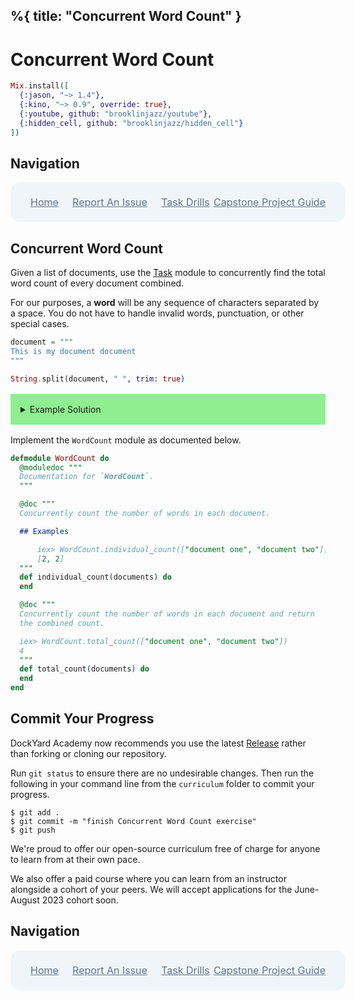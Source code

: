 %{
  title: "Concurrent Word Count"
}
---
# Concurrent Word Count

```elixir
Mix.install([
  {:jason, "~> 1.4"},
  {:kino, "~> 0.9", override: true},
  {:youtube, github: "brooklinjazz/youtube"},
  {:hidden_cell, github: "brooklinjazz/hidden_cell"}
])
```

## Navigation

<div style="display: flex; align-items: center; width: 100%; justify-content: space-between; font-size: 1rem; color: #61758a; background-color: #f0f5f9; height: 4rem; padding: 0 1rem; border-radius: 1rem;">
<div style="display: flex;">
<i class="ri-home-fill"></i>
<a style="display: flex; color: #61758a; margin-left: 1rem;" href="../start.livemd">Home</a>
</div>
<div style="display: flex;">
<i class="ri-bug-fill"></i>
<a style="display: flex; color: #61758a; margin-left: 1rem;" href="https://github.com/DockYard-Academy/curriculum/issues/new?assignees=&labels=&template=issue.md&title=Concurrent Word Count">Report An Issue</a>
</div>
<div style="display: flex;">
<i class="ri-arrow-left-fill"></i>
<a style="display: flex; color: #61758a; margin-left: 1rem;" href="../exercises/task_drills.livemd">Task Drills</a>
</div>
<div style="display: flex;">
<a style="display: flex; color: #61758a; margin-right: 1rem;" href="../reading/capstone_project_guide.livemd">Capstone Project Guide</a>
<i class="ri-arrow-right-fill"></i>
</div>
</div>

## Concurrent Word Count

Given a list of documents, use the [Task](https://hexdocs.pm/elixir/Task.html) module to concurrently find the total word count of every document combined.

For our purposes, a **word** will be any sequence of characters separated by a space. You do not have to handle invalid words, punctuation, or other special cases.

```elixir
document = """
This is my document document
"""

String.split(document, " ", trim: true)
```

<details style="background-color: lightgreen; padding: 1rem; margin: 1rem 0;">
<summary>Example Solution</summary>

```elixir
defmodule WordCount do
  def individual_count(documents) do
    tasks =
      Enum.map(documents, fn document ->
        Task.async(fn ->
          document |> String.split(" ", trim: true) |> Enum.count()
        end)
      end)

    Task.await_many(tasks)
  end

  def total_count(documents) do
    documents |> individual_count() |> Enum.sum()
  end
end
```

</details>

Implement the `WordCount` module as documented below.

```elixir
defmodule WordCount do
  @moduledoc """
  Documentation for `WordCount`.
  """

  @doc """
  Concurrently count the number of words in each document.

  ## Examples

      iex> WordCount.individual_count(["document one", "document two"])
      [2, 2]
  """
  def individual_count(documents) do
  end

  @doc """
  Concurrently count the number of words in each document and return
  the combined count.

  iex> WordCount.total_count(["document one", "document two"])
  4
  """
  def total_count(documents) do
  end
end
```

## Commit Your Progress

DockYard Academy now recommends you use the latest [Release](https://github.com/DockYard-Academy/curriculum/releases) rather than forking or cloning our repository.

Run `git status` to ensure there are no undesirable changes.
Then run the following in your command line from the `curriculum` folder to commit your progress.

```
$ git add .
$ git commit -m "finish Concurrent Word Count exercise"
$ git push
```

We're proud to offer our open-source curriculum free of charge for anyone to learn from at their own pace.

We also offer a paid course where you can learn from an instructor alongside a cohort of your peers.
We will accept applications for the June-August 2023 cohort soon.

## Navigation

<div style="display: flex; align-items: center; width: 100%; justify-content: space-between; font-size: 1rem; color: #61758a; background-color: #f0f5f9; height: 4rem; padding: 0 1rem; border-radius: 1rem;">
<div style="display: flex;">
<i class="ri-home-fill"></i>
<a style="display: flex; color: #61758a; margin-left: 1rem;" href="../start.livemd">Home</a>
</div>
<div style="display: flex;">
<i class="ri-bug-fill"></i>
<a style="display: flex; color: #61758a; margin-left: 1rem;" href="https://github.com/DockYard-Academy/curriculum/issues/new?assignees=&labels=&template=issue.md&title=Concurrent Word Count">Report An Issue</a>
</div>
<div style="display: flex;">
<i class="ri-arrow-left-fill"></i>
<a style="display: flex; color: #61758a; margin-left: 1rem;" href="../exercises/task_drills.livemd">Task Drills</a>
</div>
<div style="display: flex;">
<a style="display: flex; color: #61758a; margin-right: 1rem;" href="../reading/capstone_project_guide.livemd">Capstone Project Guide</a>
<i class="ri-arrow-right-fill"></i>
</div>
</div>

